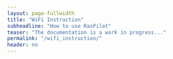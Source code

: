 ```yaml
---
layout: page-fullwidth
title: "WiFi Instruction"
subheadline: "How to use RasPilot"
teaser: "The documentation is a work in progress..."
permalink: "/wifi_instruction/"
header: no
---
```


